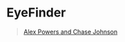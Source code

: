 # EyeFinder
> <a href="mailto:alexander-powers@uiowa.edu&cc=charles-e-johnson@uiowa.edu?subject=[GitHub]%20SINAPSE%20EyeFinder">Alex Powers and Chase Johnson</a>
